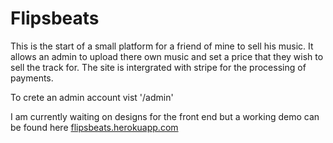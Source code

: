 # Flipsbeats

This is the start of a small platform for a friend of mine to sell his music. It allows an admin to upload there own music and set a price that they wish to sell the track for. The site is intergrated with stripe for the processing of payments.

To crete an admin account vist '/admin'

I am currently waiting on designs for the front end but a working demo can be found here [flipsbeats.herokuapp.com](https://flipsbeats.herokuapp.com)
